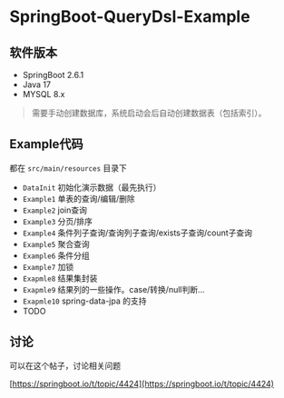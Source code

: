 
# SpringBoot-QueryDsl-Example

## 软件版本

- SpringBoot 2.6.1
- Java 17
- MYSQL 8.x

> 需要手动创建数据库，系统启动会后自动创建数据表（包括索引）。

## Example代码

都在 `src/main/resources` 目录下


- `DataInit` 初始化演示数据（最先执行）
- `Example1` 单表的查询/编辑/删除
- `Example2` join查询
- `Example3` 分页/排序
- `Example4` 条件列子查询/查询列子查询/exists子查询/count子查询
- `Example5` 聚合查询
- `Example6` 条件分组
- `Example7` 加锁
- `Exapmle8` 结果集封装
- `Exapmle9` 结果列的一些操作。case/转换/null判断...
- `Exapmle10` spring-data-jpa 的支持
- TODO

## 讨论

可以在这个帖子，讨论相关问题

[https://springboot.io/t/topic/4424](https://springboot.io/t/topic/4424)


